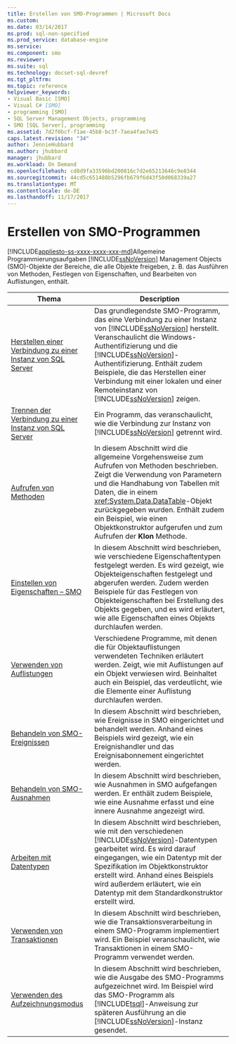 ```yaml
---
title: Erstellen von SMO-Programmen | Microsoft Docs
ms.custom: 
ms.date: 03/14/2017
ms.prod: sql-non-specified
ms.prod_service: database-engine
ms.service: 
ms.component: smo
ms.reviewer: 
ms.suite: sql
ms.technology: docset-sql-devref
ms.tgt_pltfrm: 
ms.topic: reference
helpviewer_keywords:
- Visual Basic [SMO]
- Visual C# [SMO]
- programming [SMO]
- SQL Server Management Objects, programming
- SMO [SQL Server], programming
ms.assetid: 7d2f0bcf-f1ae-45b8-bc3f-7aea4fae7e45
caps.latest.revision: "34"
author: JennieHubbard
ms.author: jhubbard
manager: jhubbard
ms.workload: On Demand
ms.openlocfilehash: cd8d9fa33596bd200816c7d2e65213646c9e8344
ms.sourcegitcommit: 44cd5c651488b5296fb679f6d43f50d068339a27
ms.translationtype: MT
ms.contentlocale: de-DE
ms.lasthandoff: 11/17/2017
---
```

# <a name="creating-smo-programs"></a>Erstellen von SMO-Programmen
[!INCLUDE[appliesto-ss-xxxx-xxxx-xxx-md](../../../includes/appliesto-ss-xxxx-xxxx-xxx-md.md)]Allgemeine Programmierungsaufgaben [!INCLUDE[ssNoVersion](../../../includes/ssnoversion-md.md)] Management Objects (SMO)-Objekte der Bereiche, die alle Objekte freigeben, z. B. das Ausführen von Methoden, Festlegen von Eigenschaften, und Bearbeiten von Auflistungen, enthält.  
  
|Thema|Description|  
|-----------|-----------------|  
|[Herstellen einer Verbindung zu einer Instanz von SQL Server](../../../relational-databases/server-management-objects-smo/create-program/connecting-to-an-instance-of-sql-server.md)|Das grundlegendste SMO-Programm, das eine Verbindung zu einer Instanz von [!INCLUDE[ssNoVersion](../../../includes/ssnoversion-md.md)] herstellt. Veranschaulicht die Windows-Authentifizierung und die [!INCLUDE[ssNoVersion](../../../includes/ssnoversion-md.md)]-Authentifizierung. Enthält zudem Beispiele, die das Herstellen einer Verbindung mit einer lokalen und einer Remoteinstanz von [!INCLUDE[ssNoVersion](../../../includes/ssnoversion-md.md)] zeigen.|  
|[Trennen der Verbindung zu einer Instanz von SQL Server](../../../relational-databases/server-management-objects-smo/create-program/disconnecting-from-an-instance-of-sql-server.md)|Ein Programm, das veranschaulicht, wie die Verbindung zur Instanz von [!INCLUDE[ssNoVersion](../../../includes/ssnoversion-md.md)] getrennt wird.|  
|[Aufrufen von Methoden](../../../relational-databases/server-management-objects-smo/create-program/calling-methods.md)|In diesem Abschnitt wird die allgemeine Vorgehensweise zum Aufrufen von Methoden beschrieben. Zeigt die Verwendung von Parametern und die Handhabung von Tabellen mit Daten, die in einem <xref:System.Data.DataTable>-Objekt zurückgegeben wurden. Enthält zudem ein Beispiel, wie einen Objektkonstruktor aufgerufen und zum Aufrufen der **Klon** Methode.|  
|[Einstellen von Eigenschaften – SMO](../../../relational-databases/server-management-objects-smo/create-program/setting-properties-smo.md)|In diesem Abschnitt wird beschrieben, wie verschiedene Eigenschaftentypen festgelegt werden. Es wird gezeigt, wie Objekteigenschaften festgelegt und abgerufen werden. Zudem werden Beispiele für das Festlegen von Objekteigenschaften bei Erstellung des Objekts gegeben, und es wird erläutert, wie alle Eigenschaften eines Objekts durchlaufen werden.|  
|[Verwenden von Auflistungen](../../../relational-databases/server-management-objects-smo/create-program/using-collections.md)|Verschiedene Programme, mit denen die für Objektauflistungen verwendeten Techniken erläutert werden. Zeigt, wie mit Auflistungen auf ein Objekt verwiesen wird. Beinhaltet auch ein Beispiel, das verdeutlicht, wie die Elemente einer Auflistung durchlaufen werden.|  
|[Behandeln von SMO-Ereignissen](../../../relational-databases/server-management-objects-smo/create-program/handling-smo-events.md)|In diesem Abschnitt wird beschrieben, wie Ereignisse in SMO eingerichtet und behandelt werden. Anhand eines Beispiels wird gezeigt, wie ein Ereignishandler und das Ereignisabonnement eingerichtet werden.|  
|[Behandeln von SMO-Ausnahmen](../../../relational-databases/server-management-objects-smo/create-program/handling-smo-exceptions.md)|In diesem Abschnitt wird beschrieben, wie Ausnahmen in SMO aufgefangen werden. Er enthält zudem Beispiele, wie eine Ausnahme erfasst und eine innere Ausnahme angezeigt wird.|  
|[Arbeiten mit Datentypen](../../../relational-databases/server-management-objects-smo/create-program/working-with-data-types.md)|In diesem Abschnitt wird beschrieben, wie mit den verschiedenen [!INCLUDE[ssNoVersion](../../../includes/ssnoversion-md.md)]-Datentypen gearbeitet wird. Es wird darauf eingegangen, wie ein Datentyp mit der Spezifikation im Objektkonstruktor erstellt wird. Anhand eines Beispiels wird außerdem erläutert, wie ein Datentyp mit dem Standardkonstruktor erstellt wird.|  
|[Verwenden von Transaktionen](../../../relational-databases/server-management-objects-smo/create-program/using-transactions.md)|In diesem Abschnitt wird beschrieben, wie die Transaktionsverarbeitung in einem SMO-Programm implementiert wird. Ein Beispiel veranschaulicht, wie Transaktionen in einem SMO-Programm verwendet werden.|  
|[Verwenden des Aufzeichnungsmodus](../../../relational-databases/server-management-objects-smo/create-program/using-capture-mode.md)|In diesem Abschnitt wird beschrieben, wie die Ausgabe des SMO-Programms aufgezeichnet wird. Im Beispiel wird das SMO-Programm als [!INCLUDE[tsql](../../../includes/tsql-md.md)]-Anweisung zur späteren Ausführung an die [!INCLUDE[ssNoVersion](../../../includes/ssnoversion-md.md)]-Instanz gesendet.|  
  
  
